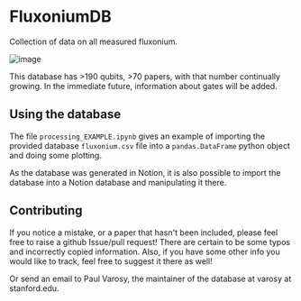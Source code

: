 # FluxoniumDB

Collection of data on all measured fluxonium.

![image](https://github.com/user-attachments/assets/e4823539-9470-4243-a3b1-bcdab402650f)

This database has >190 qubits, >70 papers, with that number continually growing. In the immediate future, information about gates will be added.

## Using the database

The file `processing_EXAMPLE.ipynb` gives an example of importing the provided database `fluxonium.csv` file into a `pandas.DataFrame` python object and doing some plotting. 

As the database was generated in Notion, it is also possible to import the database into a Notion database and manipulating it there.

## Contributing

If you notice a mistake, or a paper that hasn't been included, please feel free to raise a github Issue/pull request! There are certain to be some typos and incorrectly copied information. Also, if you have some other info you would like to track, feel free to suggest it there as well!

Or send an email to Paul Varosy, the maintainer of the database at varosy at stanford.edu.
